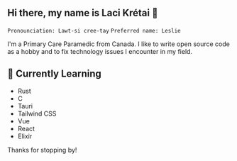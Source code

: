 ## Hi there, my name is Laci Krétai 👋
`Pronounciation: Lawt-si cree-tay`
`Preferred name: Leslie`

I'm a Primary Care Paramedic from Canada.
I like to write open source code as a hobby and to fix technology issues I encounter in my field.

<!--
## 🔭 Current Work

- [Briefly describe your current work and projects here]
-->
## 🌱 Currently Learning

- Rust
- C
- Tauri
- Tailwind CSS
- Vue
- React
- Elixir
<!--
## 💬 Ask me about

- [List topics you're knowledgeable about and would be happy to answer questions on]


## 📫 How to reach me

- [Provide contact information or links to social media profiles]

## ⚡ Fun fact

- [Share a fun fact about yourself]
-->

Thanks for stopping by!

